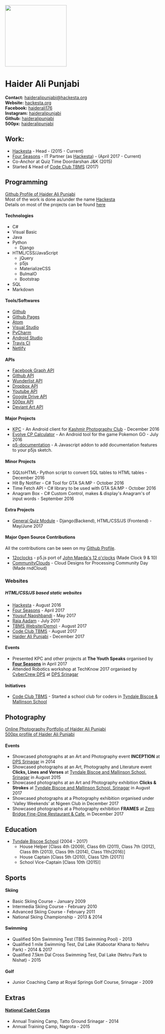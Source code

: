 <img src="https://raw.githubusercontent.com/hackesta/hackesta.org/master/assets/media/profile.png" width="200px"/>

# Haider Ali Punjabi
**Contact:** [haideralipunjabi@hackesta.org](mailto:haideralipunjabi@hackesta.org)  
**Website:** [hackesta.org](http://haideralipunjabi.com)  
**Facebook:** [haiderali176](https://facebook.com/haiderali176)  
**Instagram:** [haideralipunjabi](https://instagram.com/haideralipunjabi)  
**Github:** [haideralipunjabi](https://github.com/haideralipunjabi)  
**500px:** [haideralipunjabi](https://500px.com/haideralipunjabi)

## Work:
* [Hackesta](https://hackesta.org) - Head - (2015 - Current)
* [Four Seasons](http://fourseasonskashmir.com) - IT Partner (as [Hackesta](http://hackesta.org)) - (April 2017 - Current)  
* Co-Anchor at Quiz Time Doordarshan J&K (2015)
* Started & Head of [Code Club TBMS](https://github.com/codeclubtbms) (2017)

## Programming  
[Github Profile of Haider Ali Punjabi](https://github.com/haideralipunjabi)  
Most of the work is done as/under the name [Hackesta](http://hackesta.org)  
Details on most of the projects can be found [here](http://haideralipunjabi.com/projects.html)

#### Technologies
* C#
* Visual Basic
* Java
* Python
  * Django
* HTML/CSS/JavaScript  
  * jQuery
  * p5js
  * MaterializeCSS
  * BulmaIO
  * Bootstrap
* SQL  
* Markdown

#### Tools/Softwares
* [Github](https://github.com)
* [Github Pages](https://pages.github.com)
* [Atom](https://atom.io)
* [Visual Studio](https://www.visualstudio.com)
* [PyCharm](https://www.jetbrains.com/pycharm/)
* [Android Studio](https://developer.android.com/studio/)
* [Travis CI](https://travis-ci.org)
* [Netlify](https://netlify.com)  
#### APIs
* [Facebook Graph API](https://developers.facebook.com/docs/graph-api/)
* [Github API](https://developer.github.com)
* [Wunderlist API](https://developer.wunderlist.com/)
* [Dropbox API](https://www.dropbox.com/developers)
* [Youtube API](https://developers.google.com/youtube/)
* [Google Drive API](https://developers.google.com/drive/)
* [500px API](https://github.com/500px/api-documentation)
* [Deviant Art API](https://www.deviantart.com/developers/)

#### Major Projects
* [KPC](http://hackesta.org/projects/kpc/) - An Android client for [Kashmir Photography Club](http://kashmirphotographyclub.com) - December 2016
* [Evolve CP Calculator](http://hackesta.org/?id=6) - An Android tool for the game Pokemon GO - July 2016  
* [p5-documentation](https://github.com/HackeSta/p5-documentation) -  A Javascript addon to add documentation features to your p5js sketch.  

#### Minor Projects
* SQLtoHTML- Python script to convert SQL tables to HTML tables - December 2016
* Hit By Notifier - C# Tool for GTA SA:MP - October 2016
* Time Fetch API - C# library to be used with GTA SA:MP - October 2016
* Anagram Box - C# Custom Control, makes & display's Anagram's of input words - September 2016


#### Extra Projects
* [General Quiz Module](https://github.com/areebbeigh/django_quiz) - Django(Backend), HTML/CSS/JS (Frontend) - May/June 2017  

#### Major Open Source Contributions
All the contributions can be seen on my [Github Profile](https://github.com/haideralipunjabi).  
* [12oclocks](https://github.com/CodingTrain/12oclocks) - p5.js port of [John Maeda's 12 o'clocks](https://maedastudio.com/2004/rbooks2k/twelve.html) (Made Clock 9 & 10)
* [CommunityClouds](https://github.com/CodingTrain/CommunityClouds) -  Cloud Designs for Processing Community Day (Made rndCloud)


### Websites
##### HTML/CSS/JS based static websites  

* [Hackesta](https://hackesta.org) - August 2016
* [Four Seasons](http://fourseasonskashmir.com) - April 2017
* [Yousuf Naqshbandi](http://yousufnaqshbandi.com) - May 2017  
* [Raja Aadam](http://rajaaadam.com) - July 2017
* [TBMS Website(Demo)](https://tbms.hackesta.org) - August 2017
* [Code Club TBMS](https://codeclub.hackesta.org) - August 2017
* [Haider Ali Punjabi](https://haideralipunjabi.com) - December 2017


#### Events
* Presented KPC and other projects at **The Youth Speaks** organised by [**Four Seasons**](http://fourseasonskashmir.com) in April 2017
* Attended Robotics workshop at TechKnow 2017 organised by [CyberCrew DPS](http://cybercrew.dpssrinagar.com) at [DPS Srinagar](http://dpssrinagar.com)

#### Initiatives
* [Code Club TBMS](https://codeclub.hackesta.org) - Started a school club for coders in [Tyndale Biscoe & Mallinson School](https://tbmes.org)  

## Photography
[Online Photography Portfolio of Haider Ali Punjabi](http://haideralipunjabi.com/photography)  
[500px profile of Haider Ali Punjabi](https://500px.com/haideralipunjabi)  


#### Events
* Showcased photographs at an Art and Photography event **INCEPTION** at [DPS Srinagar](http://www.dpssrinagar.com/) in 2014
* Showcased photographs at an Art, Photography and Literature event **Clicks, Lines and Verses** at [Tyndale Biscoe and Mallinson School, Srinagar](http://tbmes.org/) in August 2015
* Showcased photographs at an Art and Photography exhibition **Clicks & Strokes** at [Tyndale Biscoe and Mallinson School, Srinagar](http://tbmes.org/) in August 2017
* Showcased photographs at a Photography exhibition organised under 'Valley Weekends' at Nigeen Club in December 2017
* Showcased photographs at a Photography exhibition **FRAMES** at [Zero Bridge Fine-Dine Restaurant & Cafe](https://facebook.com/ZeroBridgeFineDine), in December 2017

## Education
* [Tyndale Biscoe School](https://tbmes.org/) (2004 - 2017)
  * House Helper [Class 4th (2009), Class 6th (2011), Class 7th (2012), Class 8th (2013), Class 9th (2014), Class 11th(2016)]
  * House Captain [Class 5th (2010), Class 12th (2017)]
  * School Vice-Captain [Class 10th (2015)]

## Sports

#### Skiing
* Basic Skiing Course - January 2009
* Intermedia Skiing Course - February 2010
* Advanced Skiing Course - February 2011
* National Skiing Championship - 2013 & 2014  


#### Swimming
* Qualified 50m Swimming Test (TBS Swimming Pool) - 2013
* Qualified 1 mile Swimming Test, Dal Lake (Kabootar Khana to Nehru Park) - 2014 & 2017
* Qualified 7.5km Dal Cross Swimming Test, Dal Lake (Nehru Park to Nishat) - 2015  


#### Golf
* Junior Coaching Camp at Royal Springs Golf Course, Srinagar - 2009


## Extras
#### [National Cadet Corps](http://nccindia.nic.in/en)
* Annual Training Camp, Tatto Ground Srinagar - 2014
* Annual Training Camp, Nagrota - 2015
